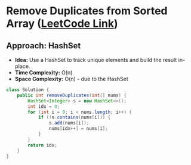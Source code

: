 # Remove Duplicates from Sorted Array ([LeetCode Link](https://leetcode.com/problems/remove-duplicates-from-sorted-array/))

## Approach: HashSet
- **Idea:** Use a HashSet to track unique elements and build the result in-place.
- **Time Complexity:** O(n)
- **Space Complexity:** O(n) - due to the HashSet

```java
class Solution {
    public int removeDuplicates(int[] nums) {
        HashSet<Integer> s = new HashSet<>();
        int idx = 0;  
        for (int i = 0; i < nums.length; i++) {
            if (!s.contains(nums[i])) { 
                s.add(nums[i]);  
                nums[idx++] = nums[i];  
            }
        }
        return idx;
    }
}
```